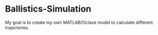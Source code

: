 # Ballistics-Simulation

My goal is to create my own MATLAB/Octave model to calculate different trajectories.
